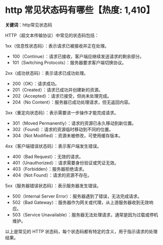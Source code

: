 # http 常见状态码有哪些【热度: 1,410】

**关键词**：http常见状态码

HTTP（超文本传输协议）中常见的状态码包括：

1xx（信息性状态码）：表示请求已被接收并正在处理。

- 100（Continue）：请求已接收，客户端应继续发送请求的剩余部分。
- 101（Switching Protocols）：服务器要求客户端切换协议。

2xx（成功状态码）：表示请求已成功处理。

- 200（OK）：请求成功。
- 201（Created）：请求已成功并创建新的资源。
- 202（Accepted）：请求已接受，但尚未处理完成。
- 204（No Content）：服务器已成功处理请求，但无返回内容。

3xx（重定向状态码）：表示需要进一步操作才能完成请求。

- 301（Moved Permanently）：请求的资源已永久移动到新位置。
- 302（Found）：请求的资源临时移动到不同的位置。
- 304（Not Modified）：资源未被修改，可使用缓存版本。

4xx（客户端错误状态码）：表示客户端发生错误。

- 400（Bad Request）：无效的请求。
- 401（Unauthorized）：请求需要身份验证或凭证无效。
- 403（Forbidden）：服务器拒绝请求。
- 404（Not Found）：请求的资源不存在。

5xx（服务器错误状态码）：表示服务器发生错误。

- 500（Internal Server Error）：服务器遇到了错误，无法完成请求。
- 502（Bad Gateway）：服务器作为网关或代理，从上游服务器收到无效响应。
- 503（Service Unavailable）：服务器无法处理请求，通常是因为过载或停机维护。

以上是常见的 HTTP 状态码，每个状态码都有特定的含义，用于指示请求的处理结果。